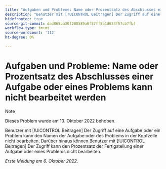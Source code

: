 ```yaml
---
title: "Aufgaben und Probleme: Name oder Prozentsatz des Abschlusses einer Aufgabe oder eines Problems kann nicht bearbeitet werden "
description: "Benutzer mit [!UICONTROL Beitragen] Der Zugriff auf eine Aufgabe oder ein Problem kann den Namen der Aufgabe oder des Problems in der Kopfzeile nicht bearbeiten. Darüber hinaus können Benutzer mit [!UICONTROL Beitragen] Der Zugriff kann den prozentualen Abschluss einer Aufgabe oder eines Problems nicht bearbeiten."
hidefromtoc: true
source-git-commit: dad865ba30f208589a6f57ff5a1d634f57cb7fbf
workflow-type: tm+mt
source-wordcount: '112'
ht-degree: 0%

---
```



# Aufgaben und Probleme: Name oder Prozentsatz des Abschlusses einer Aufgabe oder eines Problems kann nicht bearbeitet werden

>[!NOTE]
>
>Dieses Problem wurde am 13. Oktober 2022 behoben.

Benutzer mit [!UICONTROL Beitragen] Der Zugriff auf eine Aufgabe oder ein Problem kann den Namen der Aufgabe oder des Problems in der Kopfzeile nicht bearbeiten. Darüber hinaus können Benutzer mit [!UICONTROL Beitragen] Der Zugriff kann den Prozentsatz der Fertigstellung einer Aufgabe oder eines Problems nicht bearbeiten.

_Erste Meldung am 6. Oktober 2022._

